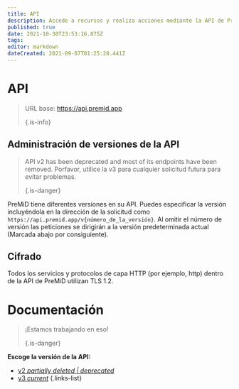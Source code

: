 ```yaml
---
title: API
description: Accede a recursos y realiza acciones mediante la API de PreMiD
published: true
date: 2021-10-30T23:53:16.875Z
tags:
editor: markdown
dateCreated: 2021-09-07T01:25:28.441Z
---
```


# API

> URL base: https://api.premid.app 
> 
> {.is-info}

## Administración de versiones de la API
> API v2 has been deprecated and most of its endpoints have been removed. Porfavor, utilice la v3 para cualquier solicitud futura para evitar problemas. 
> 
> {.is-danger}

PreMiD tiene diferentes versiones en su API. Puedes especificar la versión incluyéndola en la dirección de la solicitud como `https://api.premid.app/v{número_de_la_versión}`. Al omitir el número de versión las peticiones se dirigirán a la versión predeterminada actual (Marcada abajo por consiguiente).

## Cifrado

Todos los servicios y protocolos de capa HTTP (por ejemplo, http) dentro de la API de PreMiD utilizan TLS 1.2.

# Documentación
> ¡Estamos trabajando en eso! 
> 
> {.is-danger}

**Escoge la versión de la API:**
- [v2 *partially deleted | deprecated*](/dev/api/v2)
- [v3 *current*](/dev/api/v3)
{.links-list}
